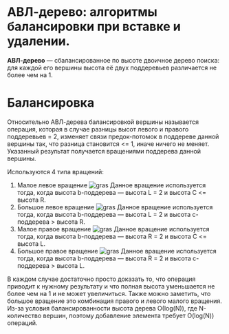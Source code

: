 # АВЛ-дерево: алгоритмы балансировки при вставке и удалении.

**АВЛ-дерево** — сбалансированное по высоте двоичное дерево поиска: для каждой его вершины высота её двух поддеревьев различается не более чем на 1.

# Балансировка

Относительно АВЛ-дерева балансировкой вершины называется операция, которая в случае разницы высот левого и правого поддеревьев = 2, изменяет связи предок-потомок в поддереве данной вершины так, что разница становится <= 1, иначе ничего не меняет. Указанный результат получается вращениями поддерева данной вершины.

Используются 4 типа вращений:
1. Малое левое вращение
![gras](https://upload.wikimedia.org/wikipedia/ru/b/bc/AVL_LR.GIF)
Данное вращение используется тогда, когда высота b-поддерева — высота L = 2 и высота С <= высота R.
2. Большое левое вращение
![gras](https://upload.wikimedia.org/wikipedia/ru/1/16/AVL_BR.GIF)
Данное вращение используется тогда, когда высота b-поддерева — высота L = 2 и высота c-поддерева > высота R.
3. Малое правое вращение
![gras](https://upload.wikimedia.org/wikipedia/ru/e/e8/AVL_LL.GIF)
Данное вращение используется тогда, когда высота b-поддерева — высота R = 2 и высота С <= высота L.
4. Большое правое вращение
![gras](https://upload.wikimedia.org/wikipedia/ru/7/74/AVL_BL.GIF)
Данное вращение используется тогда, когда высота b-поддерева — высота R = 2 и высота c-поддерева > высота L.

В каждом случае достаточно просто доказать то, что операция приводит к нужному результату и что полная высота уменьшается не более чем на 1 и не может увеличиться. Также можно заметить, что большое вращение это комбинация правого и левого малого вращения. Из-за условия балансированности высота дерева О(log(N)), где N- количество вершин, поэтому добавление элемента требует O(log(N)) операций.
